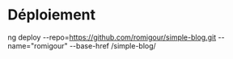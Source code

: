 # Déploiement 
ng deploy --repo=https://github.com/romigour/simple-blog.git --name="romigour" --base-href /simple-blog/
